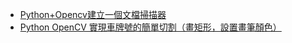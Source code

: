 - [Python+Opencv建立一個文檔掃描器](https://www.twblogs.net/a/5ccb2b4ebd9eee1ac30bd26c)
- [Python OpenCV 實現車牌號的簡單切割（畫矩形，設置畫筆顏色）](https://www.twblogs.net/a/61c719872407b386b7b722d5)